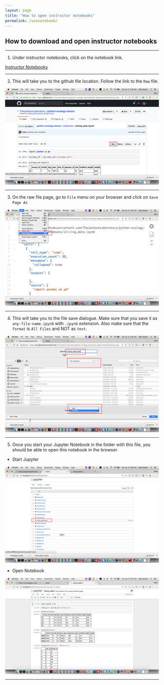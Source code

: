 ```yaml
---
layout: page
title: "How to open instructor notebooks"
permalink: /usenotebook/
---
```


## How to download and open instructor notebooks

---

1. Under instructor notebooks, click on the notebook link.

  [Instructor Notebooks](https://thejacksonlaboratory.github.io/python-ecology-lesson/resources/)

---

2. This will take you to the github file location. Follow the link to the `Raw` file.

  ![Link to raw file](../fig/0_1LinkToRawFile.png)

---

3. On the raw file page, go to `File` menu on your browser and click on `Save Page As`

  ![Save Page As](../fig/0_2SavePageAs.png)

---

4. This will take you to the file save dialogue. Make sure that you save it as `any-file-name.ipynb` with `.ipynb` extension. Also make sure that the `format` is `All Files` and NOT as `text`.

  ![Save As All Files](../fig/0_3SaveAsAllFiles.png)

---

5. Once you start your Jupyter Notebook in the folder with this file, you should be able to open this notebook in the browser.

  * Start Jupyter

  ![Jupyter Notebook](../fig/0_4OpenNotebook.png)

  * Open Notebook

  ![Open Notebook](../fig/0_5OpenNotebook.png)

---
